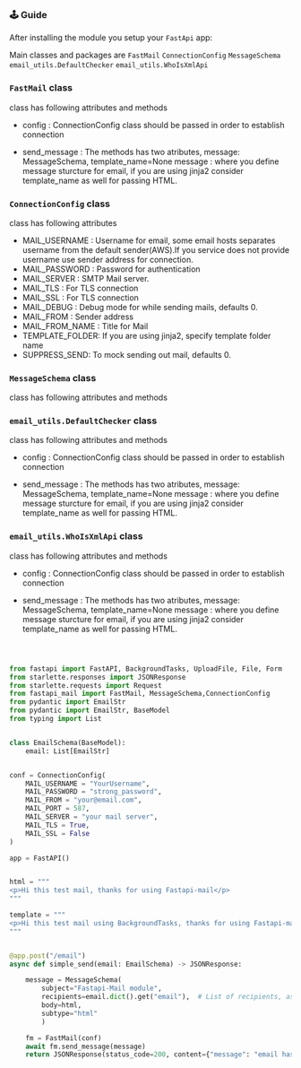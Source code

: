 ### 🕹 Guide

After installing the module you setup your `FastApi` app:

Main classes and packages are
```FastMail``` ```ConnectionConfig``` ```MessageSchema``` ```email_utils.DefaultChecker``` ```email_utils.WhoIsXmlApi```


### ```FastMail``` class
class has following attributes and methods

-  config  : ConnectionConfig class should be passed in order to establish connection

- send_message : The methods has two atributes, message: MessageSchema, template_name=None
    message : where you define message sturcture for email, if you are using jinja2 consider template_name as well for passing HTML.





### ```ConnectionConfig``` class
class has following attributes

-  MAIL_USERNAME  : Username for email, some email hosts separates username from the default sender(AWS).If you service does not provide username use sender address for connection.
-  MAIL_PASSWORD : Password for authentication
-  MAIL_SERVER  : SMTP Mail server.
-  MAIL_TLS : For TLS connection
-  MAIL_SSL : For TLS connection
-  MAIL_DEBUG : Debug mode for while sending mails, defaults 0.
-  MAIL_FROM : Sender address
-  MAIL_FROM_NAME : Title for Mail
-  TEMPLATE_FOLDER: If you are using jinja2, specify template folder name
-  SUPPRESS_SEND:  To mock sending out mail, defaults 0.



### ```MessageSchema``` class
class has following attributes and methods



### ```email_utils.DefaultChecker``` class
class has following attributes and methods

-  config  : ConnectionConfig class should be passed in order to establish connection

- send_message : The methods has two atributes, message: MessageSchema, template_name=None
    message : where you define message sturcture for email, if you are using jinja2 consider template_name as well for passing HTML.




### ```email_utils.WhoIsXmlApi``` class
class has following attributes and methods

-  config  : ConnectionConfig class should be passed in order to establish connection

- send_message : The methods has two atributes, message: MessageSchema, template_name=None
    message : where you define message sturcture for email, if you are using jinja2 consider template_name as well for passing HTML.



```python



from fastapi import FastAPI, BackgroundTasks, UploadFile, File, Form
from starlette.responses import JSONResponse
from starlette.requests import Request
from fastapi_mail import FastMail, MessageSchema,ConnectionConfig
from pydantic import EmailStr
from pydantic import EmailStr, BaseModel
from typing import List


class EmailSchema(BaseModel):
    email: List[EmailStr]


conf = ConnectionConfig(
    MAIL_USERNAME = "YourUsername",
    MAIL_PASSWORD = "strong_password",
    MAIL_FROM = "your@email.com",
    MAIL_PORT = 587,
    MAIL_SERVER = "your mail server",
    MAIL_TLS = True,
    MAIL_SSL = False
)

app = FastAPI()


html = """
<p>Hi this test mail, thanks for using Fastapi-mail</p> 
"""

template = """
<p>Hi this test mail using BackgroundTasks, thanks for using Fastapi-mail</p> 
"""


@app.post("/email")
async def simple_send(email: EmailSchema) -> JSONResponse:

    message = MessageSchema(
        subject="Fastapi-Mail module",
        recipients=email.dict().get("email"),  # List of recipients, as many as you can pass 
        body=html,
        subtype="html"
        )

    fm = FastMail(conf)
    await fm.send_message(message)
    return JSONResponse(status_code=200, content={"message": "email has been sent"})
```


```python



